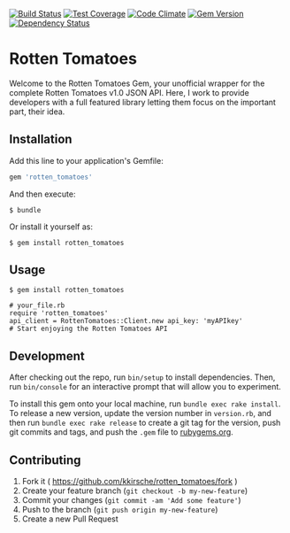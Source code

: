 [![Build Status](https://travis-ci.org/kkirsche/rotten_tomatoes.svg?branch=master)](https://travis-ci.org/kkirsche/rotten_tomatoes) [![Test Coverage](https://codeclimate.com/github/kkirsche/rotten_tomatoes/badges/coverage.svg)](https://codeclimate.com/github/kkirsche/rotten_tomatoes) [![Code Climate](https://codeclimate.com/github/kkirsche/rotten_tomatoes/badges/gpa.svg)](https://codeclimate.com/github/kkirsche/rotten_tomatoes) [![Gem Version](https://badge.fury.io/rb/rotten_tomatoes.svg)](http://badge.fury.io/rb/rotten_tomatoes) [![Dependency Status](https://gemnasium.com/kkirsche/rotten_tomatoes.svg)](https://gemnasium.com/kkirsche/rotten_tomatoes)

# Rotten Tomatoes

Welcome to the Rotten Tomatoes Gem, your unofficial wrapper for the complete Rotten Tomatoes v1.0 JSON API. Here, I work to provide developers with a full featured library letting them focus on the important part, their idea.

## Installation

Add this line to your application's Gemfile:

```ruby
gem 'rotten_tomatoes'
```

And then execute:

    $ bundle

Or install it yourself as:

    $ gem install rotten_tomatoes

## Usage

    $ gem install rotten_tomatoes

    # your_file.rb
    require 'rotten_tomatoes'
    api_client = RottenTomatoes::Client.new api_key: 'myAPIkey'
    # Start enjoying the Rotten Tomatoes API

## Development

After checking out the repo, run `bin/setup` to install dependencies. Then, run `bin/console` for an interactive prompt that will allow you to experiment.

To install this gem onto your local machine, run `bundle exec rake install`. To release a new version, update the version number in `version.rb`, and then run `bundle exec rake release` to create a git tag for the version, push git commits and tags, and push the `.gem` file to [rubygems.org](https://rubygems.org).

## Contributing

1. Fork it ( https://github.com/kkirsche/rotten_tomatoes/fork )
2. Create your feature branch (`git checkout -b my-new-feature`)
3. Commit your changes (`git commit -am 'Add some feature'`)
4. Push to the branch (`git push origin my-new-feature`)
5. Create a new Pull Request
